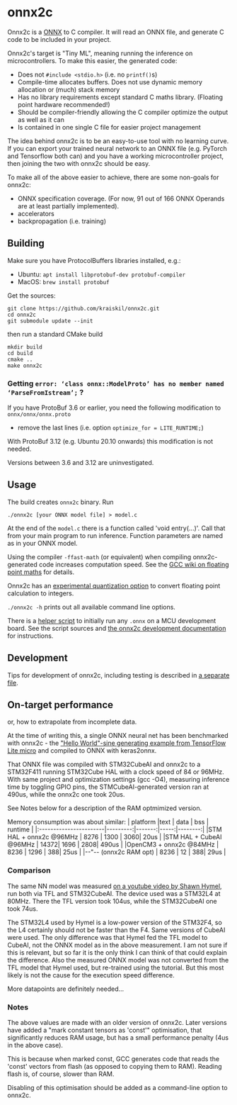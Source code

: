 onnx2c
======

Onnx2c is a [ONNX](https://onnx.ai) to C compiler. It will read an ONNX file,
and generate C code to be included in your project.

Onnx2c's target is "Tiny ML", meaning running the inference on microcontrollers. To make this
easier, the generated code:

- Does not `#include <stdio.h>` (i.e. no `printf()`s)
- Compile-time allocates buffers. Does not use dynamic memory allocation or (much) stack memory
- Has no library requirements except standard C maths library. (Floating point hardware recommended!)
- Should be compiler-friendly allowing the C compiler optimize the output as well as it can
- Is contained in one single C file for easier project management

The idea behind onnx2c is to be an easy-to-use tool with no learning curve. If you can export your trained
neural network to an ONNX file (e.g. PyTorch and Tensorflow both can) and you have a working microcontroller
project, then joining the two with onnx2c should be easy.

To make all of the above easier to achieve, there are some non-goals for onnx2c:

 - ONNX specification coverage. (For now, 91 out of 166 ONNX Operands are at least partially implemented).
 - accelerators
 - backpropagation (i.e. training)


Building
--------

Make sure you have ProtocolBuffers libraries installed, e.g.: 

 - Ubuntu: `apt install libprotobuf-dev protobuf-compiler`
 - MacOS: `brew install protobuf`

Get the sources:

```
git clone https://github.com/kraiskil/onnx2c.git
cd onnx2c
git submodule update --init
```

then run a standard CMake build

```
mkdir build
cd build
cmake ..
make onnx2c
```


### Getting `error: ‘class onnx::ModelProto’ has no member named ‘ParseFromIstream’;` ?

If you have ProtoBuf 3.6 or earlier, you need the following modification to `onnx/onnx/onnx.proto`

- remove the last lines (i.e. option `optimize_for = LITE_RUNTIME;`)

With ProtoBuf 3.12 (e.g. Ubuntu 20.10 onwards) this modification is not needed.

Versions between 3.6 and 3.12 are uninvestigated.


Usage
-----

The build creates `onnx2c` binary. 
Run 

`./onnx2c [your ONNX model file] > model.c`

At the end of the `model.c` there is a function called 'void entry(...)'.
Call that from your main program to run inference. Function parameters are named as in your ONNX model.

Using the compiler `-ffast-math` (or equivalent) when compiling onnx2c-generated code increases computation speed.
See the [GCC wiki on floating point maths](https://gcc.gnu.org/wiki/FloatingPointMath) for details.

Onnx2c has an [experimental quantization option](quantization.md) to convert floating point calculation to integers.

`./onnx2c -h` prints out all available command line options.


There is a [helper script](scripts/) to initially run any `.onnx` on a MCU development board. See the script sources
and [the onnx2c development documentation](development.md) for instructions.


Development
-----------

Tips for development of onnx2c, including testing is described in [a separate file](development.md).


On-target performance
---------------------

or, how to extrapolate from incomplete data.

At the time of writing this, a single ONNX neural net has been benchmarked with
onnx2c - the ["Hello World"-sine generating example from TensorFlow Lite micro](https://github.com/tensorflow/tensorflow/blob/master/tensorflow/lite/micro/examples/hello_world/train/train_hello_world_model.ipynb) and compiled to ONNX with keras2onnx.

That ONNX file was compiled with  STM32CubeAI and onnx2c to a STM32F411
running STM32Cube HAL with a clock speed of 84 or 96MHz. With same project and
optimization settings (gcc -O4), measuring inference time by toggling GPIO pins,
the STMCubeAI-generated version ran at 490us, while the onnx2c one took 20us.

See Notes below for a description of the RAM optmimized version.

Memory consumption was about similar:
| platform               |text      |  data  |  bss | runtime |
|:-----------------------|---------:|-------:|-----:|--------:|
|STM HAL + onnx2c @96MHz |     8276 |   1300 |  3060| 20us    |
|STM HAL + CubeAI @96MHz |     14372|   1696 |  2808| 490us   |
|OpenCM3 + onnx2c @84MHz |     8236 |   1296 |   388| 25us    |
|--"-- (onnx2c RAM opt)  |     8236 |     12 |   388| 29us    |


### Comparison 

The same NN model was measured
[on a youtube video by Shawn Hymel](https://www.youtube.com/watch?v=crJcDqIUbP4),
run both via TFL and STM32CubeAI. The device used was a STM32L4 at 80MHz.
There the TFL version took 104us, while the STM32CubeAI one took 74us.

The STM32L4 used by Hymel is a low-power version of the STM32F4, so the L4 
certainly should not be faster than the F4. Same versions of CubeAI were used.
The only difference was that Hymel fed the TFL model to CubeAI, not the ONNX model
as in the above measurement. I am not sure if this is relevant, but so far
it is the only think I can think of that could explain the difference.
Also the measured ONNX model was not converted from the TFL model that Hymel used,
but re-trained using the tutorial. But this most likely is not the cause for the
execution speed difference.

More datapoints are definitely needed...

### Notes

The above values are made with an older version of onnx2c. Later versions
have added a "mark constant tensors as 'const'" optimisation, that significantly
reduces RAM usage, but has a small performance penalty (4us in the above case).

This is because when marked const, GCC generates code that reads the 'const' vectors
from flash (as opposed to copying them to RAM). Reading flash is, of course,
slower than RAM.

Disabling of this optimisation should be added as a command-line option to onnx2c.

